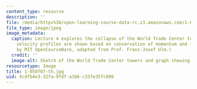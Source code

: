 ```yaml
---
content_type: resource
description: ''
file: /media/https%3A/open-learning-course-data-rc.s3.amazonaws.com/1-050-engineering-mechanics-i-fall-2007/4cdfb4e332fa9fdfa166c337e35fc009_1-050f07-th.jpg
file_type: image/jpeg
image_metadata:
  caption: Lecture 4 explores the collapse of the World Trade Center towers. Here,
    velocity profiles are shown based on conservation of momentum and free fall. (Figure
    by MIT OpenCourseWare, adapted from Prof. Franz-Josef Ulm.)
  credit: ''
  image-alt: Sketch of the World Trade Center towers and graph showing velocity profiles.
resourcetype: Image
title: 1-050f07-th.jpg
uid: 4cdfb4e3-32fa-9fdf-a166-c337e35fc009
---
```

